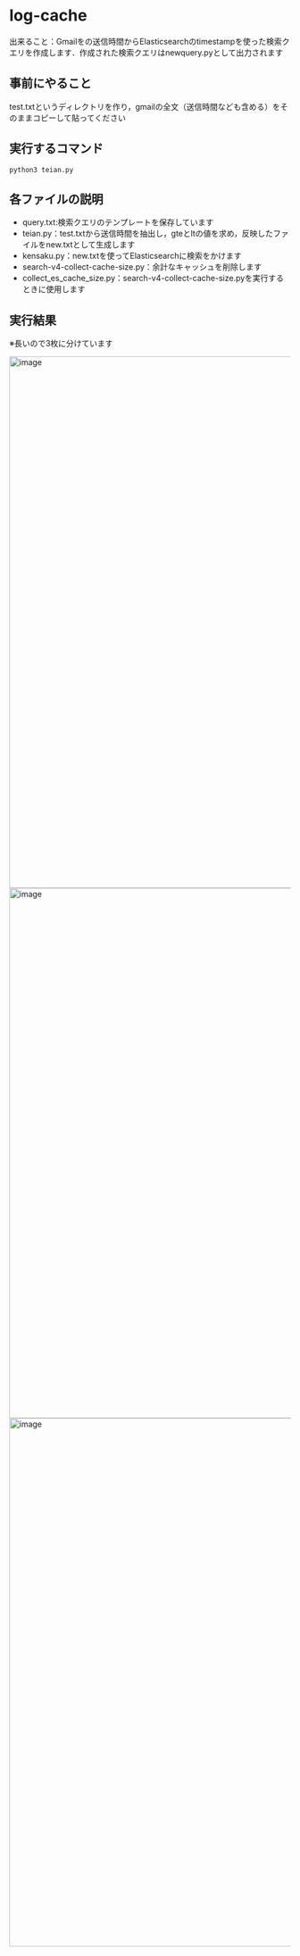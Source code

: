 # log-cache

出来ること：Gmailをの送信時間からElasticsearchのtimestampを使った検索クエリを作成します．作成された検索クエリはnewquery.pyとして出力されます

## 事前にやること
test.txtというディレクトリを作り，gmailの全文（送信時間なども含める）をそのままコピーして貼ってください

## 実行するコマンド
```
python3 teian.py
```

## 各ファイルの説明
- query.txt:検索クエリのテンプレートを保存しています
- teian.py：test.txtから送信時間を抽出し，gteとltの値を求め，反映したファイルをnew.txtとして生成します
- kensaku.py：new.txtを使ってElasticsearchに検索をかけます
- search-v4-collect-cache-size.py：余計なキャッシュを削除します
- collect_es_cache_size.py：search-v4-collect-cache-size.pyを実行するときに使用します

## 実行結果
※長いので3枚に分けています

<img width="953" alt="image" src="https://github.com/user-attachments/assets/3f089a2a-5b5b-44a6-963e-6b581a704cb1">

<img width="950" alt="image" src="https://github.com/user-attachments/assets/dadc83b9-1adc-44e8-9b7d-082bc108b0a2">

<img width="947" alt="image" src="https://github.com/user-attachments/assets/7a7512e2-96a5-4104-8c64-81b6a8822678">
